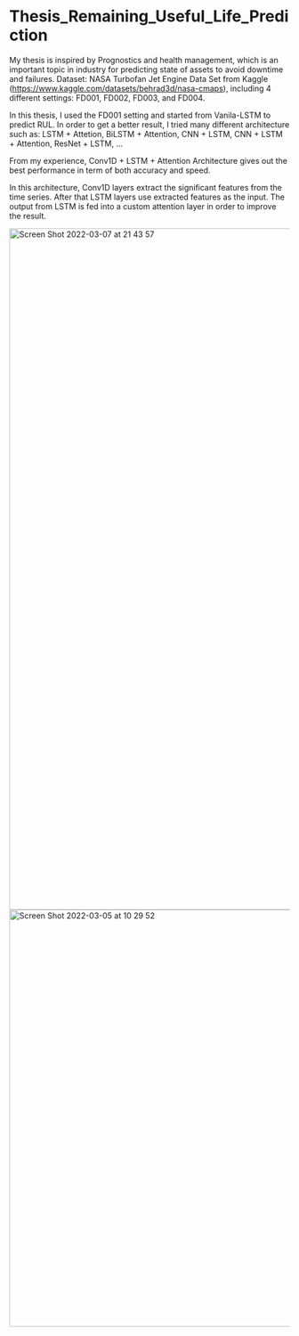 # Thesis_Remaining_Useful_Life_Prediction
My thesis is inspired by Prognostics and health management, which is an important topic in industry for predicting state of assets to avoid downtime and failures.
Dataset: NASA Turbofan Jet Engine Data Set from Kaggle (https://www.kaggle.com/datasets/behrad3d/nasa-cmaps), including 4 different settings: FD001, FD002, FD003, and FD004.

In this thesis, I used the FD001 setting and started from Vanila-LSTM to predict RUL. In order to get a better result, I tried many different architecture such as: LSTM + Attetion, BiLSTM + Attention, CNN + LSTM, CNN + LSTM + Attention, ResNet + LSTM, ...

From my experience, Conv1D + LSTM + Attention Architecture gives out the best performance in term of both accuracy and speed.

In this architecture, Conv1D layers extract the significant features from the time series. After that LSTM layers use extracted features as the input. The output from LSTM is fed into a custom attention layer in order to improve the result. 

<img width="1224" alt="Screen Shot 2022-03-07 at 21 43 57" src="https://user-images.githubusercontent.com/50269219/163381841-19865bdf-590f-46ef-bf30-3bd6acd46b32.png">

<img width="749" alt="Screen Shot 2022-03-05 at 10 29 52" src="https://user-images.githubusercontent.com/50269219/163381852-a21b3ad9-2df8-4b4c-9b3a-2217c20b59cf.png">


